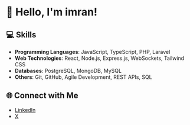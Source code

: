 # 👋 Hello, I'm imran!

## 💻 Skills
- **Programming Languages**: JavaScript, TypeScript, PHP, Laravel
- **Web Technologies**: React, Node.js, Express.js, WebSockets, Tailwind CSS
- **Databases**: PostgreSQL, MongoDB, MySQL
- **Others**: Git, GitHub, Agile Development, REST APIs, SQL

## 🌐 Connect with Me
- [LinkedIn](https://www.linkedin.com/in/imran-nazir-ansari-414a141b2/)
- [X](https://x.com/im__imu)
